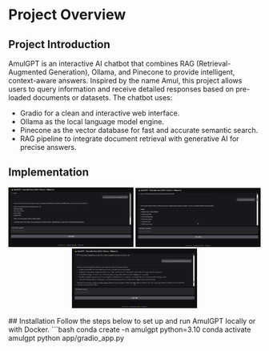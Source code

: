 # Project Overview
## Project Introduction
AmulGPT is an interactive AI chatbot that combines RAG (Retrieval-Augmented Generation), Ollama, and Pinecone to provide intelligent, context-aware answers. Inspired by the name Amul, this project allows users to query information and receive detailed responses based on pre-loaded documents or datasets.
The chatbot uses:
- Gradio for a clean and interactive web interface.
- Ollama as the local language model engine.
- Pinecone as the vector database for fast and accurate semantic search.
- RAG pipeline to integrate document retrieval with generative AI for precise answers.
## Implementation
<p align="center">
  <img src="assets/screenshots/amulgpt1.png" alt="Tasks Screen" width="250"/>
  <img src="assets/screenshots/amulgpt2.png" alt="Notes Screen" width="250"/>
  <img src="assets/screenshots/amulgpt3.png" alt="AI Assistant" width="250"/>
</p>
## Installation
Follow the steps below to set up and run AmulGPT locally or with Docker.
```bash
conda create -n amulgpt python=3.10
conda activate amulgpt
python app/gradio_app.py


